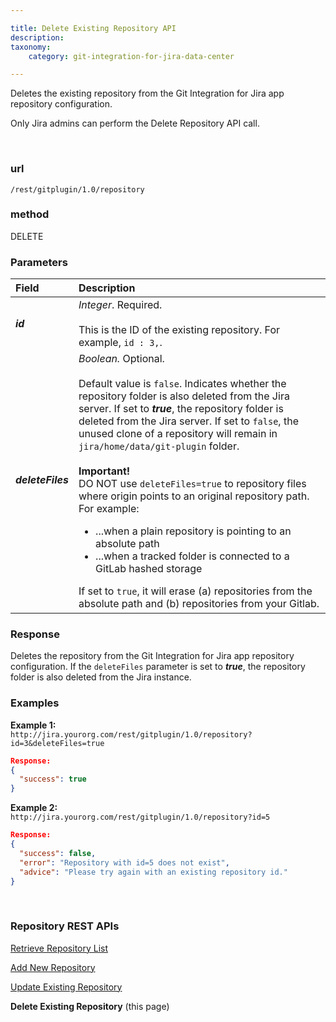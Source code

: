 ```yaml
---

title: Delete Existing Repository API
description:
taxonomy:
    category: git-integration-for-jira-data-center

---
```


<!-- REST API -->

Deletes the existing repository from the Git Integration for Jira app repository configuration.

<div class="bbb-callout bbb--alert">
    <div class="irow">
    <div class="ilogobox">
        <span class="logoimg"></span>
    </div>
    <div class="imsgbox">
        Only Jira admins can perform the Delete Repository API call.
    </div>
    </div>
</div>

&nbsp;

### url
`/rest/gitplugin/1.0/repository`

### method
DELETE

### Parameters

| Field | Description |
| :--- | :--- |
| _**id**_ | _Integer_. Required.<br><br>This is the ID of the existing repository. For example, `id : 3,`. |
| _**deleteFiles**_ | _Boolean._ Optional.<br><br>Default value is `false`. Indicates whether the repository folder is also deleted from the Jira server. If set to _**true**_, the repository folder is deleted from the Jira server. If set to `false`, the unused clone of a repository will remain in `jira/home/data/git-plugin` folder.<br><br><div class="bbb-callout bbb--alert" style='margin-bottom:0px;'><div class="irow"><div class="ilogobox"><span class="logoimg"></span></div><div class="imsgbox"><b>Important!</b><br>DO NOT use <code>deleteFiles=true</code> to repository files where origin points to an original repository path. For example:<br><ul><li>...when a plain repository is pointing to an absolute path</li><li>...when a tracked folder is connected to a GitLab hashed storage</li></ul><p style='margin-bottom:-5px;'>If set to <code>true</code>, it will erase (a) repositories from the absolute path and (b) repositories from your Gitlab.</p></div></div>
</div> |

### Response

Deletes the repository from the Git Integration for Jira app repository configuration. If the `deleteFiles` parameter is set to _**true**_, the repository folder is also deleted from the Jira instance.

### Examples

**Example 1:**<br>
`http://jira.yourorg.com/rest/gitplugin/1.0/repository?id=3&deleteFiles=true`

```json
Response:
{
  "success": true
}
```

**Example 2:**<br>
`http://jira.yourorg.com/rest/gitplugin/1.0/repository?id=5`

```json
Response:
{
  "success": false,
  "error": "Repository with id=5 does not exist",
  "advice": "Please try again with an existing repository id."
}
```

<p>&nbsp;</p>

### Repository REST APIs

[Retrieve Repository List](/git-integration-for-jira-data-center/retrieve-repository-List-gij-self-managed/)

[Add New Repository](/git-integration-for-jira-data-center/add-new-repository-gij-self-managed/)

[Update Existing Repository](/git-integration-for-jira-data-center/Update-Existing-Repository-gij-self-managed/)

**Delete Existing Repository** (this page)


